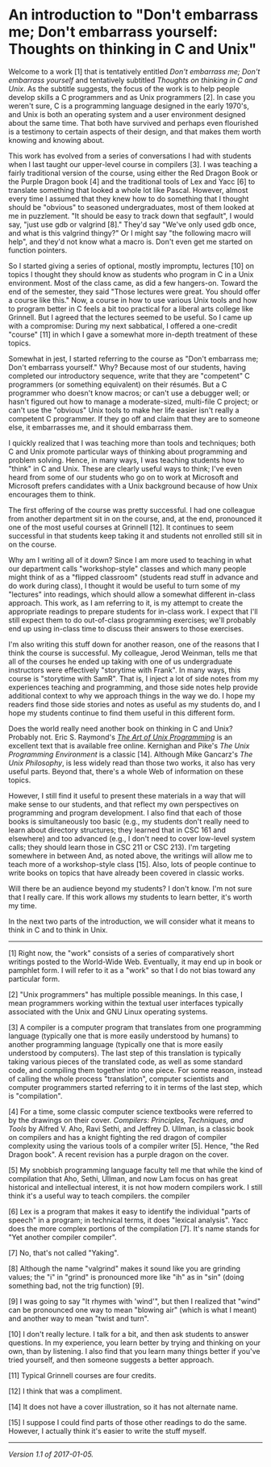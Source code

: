 An introduction to "Don't embarrass me; Don't embarrass yourself: Thoughts on thinking in C and Unix"
==============================================================================

Welcome to a work [1] that is tentatively entitled _Don't embarrass me;
Don't embarrass yourself_ and tentatively subtitled _Thoughts on thinking
in C and Unix_.  As the subtitle suggests, the focus of the work is to
help people develop skills a C programmers and as Unix programmers [2].
In case you weren't sure, C is a programming language designed in the
early 1970's, and Unix is both an operating system and a user environment
designed about the same time.  That both have survived and perhaps even
flourished is a testimony to certain aspects of their design, and that
makes them worth knowing and knowing about.

This work has evolved from a series of conversations I had with students
when I last taught our upper-level course in compilers [3].  I was
teaching a fairly traditional version of the course, using either the Red
Dragon Book or the Purple Dragon book [4] and the traditional tools of Lex
and Yacc [6] to translate something that looked a whole lot like Pascal.
However, almost every time I assumed that they knew how to do something
that I thought should be "obvious" to seasoned undergraduates, most of
them looked at me in puzzlement.  "It should be easy to track down that
segfault", I would say, "just use gdb or valgrind [8]."  They'd say "We've
only used gdb once, and what is this valgrind thingy?"  Or I might say
"the following macro will help", and they'd not know what a macro is.
Don't even get me started on function pointers.

So I started giving a series of optional, mostly impromptu, lectures
[10] on topics I thought they should know as students who program in C
in a Unix environment.  Most of the class came, as did a few hangers-on.
Toward the end of the semester, they said "Those lectures were great.
You should offer a course like this."  Now, a course in how to use various
Unix tools and how to program better in C feels a bit too practical for
a liberal arts college like Grinnell.  But I agreed that the lectures
seemed to be useful.  So I came up with a compromise: During my next
sabbatical, I offered a one-credit "course" [11] in which I gave a
somewhat more in-depth treatment of these topics.

Somewhat in jest, I started referring to the course as "Don't embarrass me;
Don't embarrass yourself."  Why?  Because most of our students, having
completed our introductory sequence, write that they are "competent"
C programmers (or something equivalent) on their résumés.  But a C
programmer who doesn't know macros; or can't use a debugger well; or
hasn't figured out how to manage a moderate-sized, multi-file C project;
or can't use the "obvious" Unix tools to make her life easier isn't
really a competent C programmer.  If they go off and claim that they
are to someone else, it embarrasses me, and it should embarrass them.

I quickly realized that I was teaching more than tools and techniques;
both C and Unix promote particular ways of thinking about programming
and problem solving.  Hence, in many ways, I was teaching students how
to "think" in C and Unix.  These are clearly useful ways to think; I've
even heard from some of our students who go on to work at Microsoft and
Microsoft prefers candidates with a Unix background because of how Unix
encourages them to think.

The first offering of the course was pretty successful.  I had one
colleague from another department sit in on the course, and, at the
end, pronounced it one of the most useful courses at Grinnell [12].
It continues to seem successful in that students keep taking it and
students not enrolled still sit in on the course.

Why am I writing all of it down?  Since I am more used to teaching in
what our department calls "workshop-style" classes and which many people
might think of as a "flipped classroom" (students read stuff in advance
and do work during class), I thought it would be useful to turn some
of my "lectures" into readings, which should allow a somewhat different
in-class approach.  This work, as I am referring to it, is my attempt to
create the appropriate readings to prepare students for in-class work.
I expect that I'll still expect them to do out-of-class programming
exercises; we'll probably end up using in-class time to discuss their
answers to those exercises.

I'm also writing this stuff down for another reason, one of the reasons
that I think the course is successful.  My colleague, Jerod Weinman,
tells me that all of the courses he ended up taking with one of us
undergraduate instructors were effectively "storytime with Frank".  In
many ways, this course is "storytime with SamR".  That is, I inject a
lot of side notes from my experiences teaching and programming, and those
side notes help provide additional context to why we approach things in
the way we do.  I hope my readers find those side stories and notes as
useful as my students do, and I hope my students continue to find them
useful in this different form.

Does the world really need another book on thinking in C
and Unix?  Probably not.  Eric S. Raymond's [_The Art of Unix
Programming_](http://www.catb.org/esr/writings/taoup/) is an excellent
text that is available free online.  Kernighan and Pike's _The Unix
Programming Environment_ is a classic [14].  Although Mike Gancarz's _The
Unix Philosophy_, is less widely read than those two works, it also has
very useful parts.  Beyond that, there's a whole Web of information on
these topics.

However, I still find it useful to present these materials in a way that
will make sense to our students, and that reflect my own perspectives on
programming and program development.  I also find that each of those books
is simultaneously too basic (e.g., my students don't really need to learn
about directory structures; they learned that in CSC 161 and elsewhere)
and too advanced (e.g., I don't need to cover low-level system calls;
they should learn those in CSC 211 or CSC 213).  I'm targeting somewhere
in between And, as noted above, the writings will allow me to teach more
of a workshop-style class [15].  Also, lots of people continue to write
books on topics that have already been covered in classic works.

Will there be an audience beyond my students?  I don't know.  I'm not
sure that I really care.  If this work allows my students to learn better,
it's worth my time.

In the next two parts of the introduction, we will consider what it
means to think in C and to think in Unix.

---

[1] Right now, the "work" consists of a series of comparatively short
writings posted to the World-Wide Web.  Eventually, it may end up in
book or pamphlet form.  I will refer to it as a "work" so that I do
not bias toward  any particular form.

[2] "Unix programmers" has multiple possible meanings.  In this case,
I mean programmers working within the textual user interfaces typically
associated with the Unix and GNU Linux operating systems.

[3] A compiler is a computer program that translates from one programming
language (typically one that is more easily understood by humans)
to another programming language (typically one that is more easily
understood by computers).  The last step of this translation is typically 
taking various pieces of the translated code, as well as some standard
code, and compiling them together into one piece.  For some reason,
instead of calling the whole process "translation", computer scientists
and computer programmers started referring to it in terms of the last
step, which is "compilation".

[4] For a time, some classic computer science textbooks were referred
to by the drawings on their cover.  _Compilers: Principles, Techniques,
and Tools_ by Alfred V. Aho, Ravi Sethi, and Jeffrey D. Ullman, is a
classic book on compilers and has a knight fighting the red dragon of
compiler complexity using the various tools of a compiler writer [5].
Hence, "the Red Dragon book".  A recent revision has a purple dragon on
the cover.

[5] My snobbish programming language faculty tell me that while the 
kind of compilation that Aho, Sethi, Ullman, and now Lam focus on has
great historical and intellectual interest, it is not how modern
compilers work.  I still think it's a useful way to teach compilers.
the compiler

[6] Lex is a program that makes it easy to identify the individual
"parts of speech" in a program; in technical terms, it does "lexical
analysis".  Yacc does the more complex portions of the compilation [7].
It's name stands for "Yet another compiler compiler".

[7] No, that's not called "Yaking".

[8] Although the name "valgrind" makes it sound like you are grinding
values; the "i" in "grind" is pronounced more like "ih" as in "sin"
(doing something bad, not the trig function) [9].

[9] I was going to say "It rhymes with 'wind'", but then I realized that
"wind" can be pronounced one way to mean "blowing air" (which is what
I meant) and another way to mean "twist and turn".

[10] I don't really lecture.  I talk for a bit, and then ask students
to answer questions.  In my experience, you learn better by trying and
thinking on your own, than by listening.  I also find that you learn
many things better if you've tried yourself, and then someone suggests
a better approach.

[11] Typical Grinnell courses are four credits.

[12] I think that was a compliment.

[14] It does not have a cover illustration, so it has not alternate name.

[15] I suppose I could find parts of those other readings to do the
same.  However, I actually think it's easier to write the stuff myself.

---

*Version 1.1 of 2017-01-05.*
